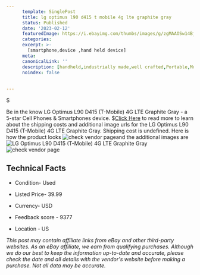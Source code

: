 ```yaml
---
      template: SinglePost
      title: lg optimus l90 d415 t mobile 4g lte graphite gray
      status: Published
      date: '2023-02-12'
      featuredImage: https://i.ebayimg.com/thumbs/images/g/zgMAAOSw14Bj1s0D/s-l225.jpg
      categories: 
      excerpt: >-
        [smartphone,device ,hand held device]
      meta:
      canonicalLink: ''
      description: [handheld,industrially made,well crafted,Portable,Mobile,Compact,Convenient,Lightweight,Maneuverable,Man-portable,Miniature,Carriable,Hand-held,Light,Holdable,Transportable,Mobile device,Pocket-sized,On-the-go,Wireless,Cordless,Compact size,Convenient size, smartphone,device ,hand held device]
      noindex: false
      
        
---
```

$

Be in the know LG Optimus L90 D415 (T-Mobile) 4G LTE  Graphite Gray - a 5-star Cell Phones & Smartphones device.
$[Click Here](https://www.ebay.com/itm/354550009229?hash=item528cd3cd8d%3Ag%3AzgMAAOSw14Bj1s0D&mkevt=1&mkcid=1&mkrid=711-53200-19255-0&campid=%253CePNCampaignId%253E&customid=%253CreferenceId%253E&toolid=10049) to read more to learn about the shipping costs and additional image urls for the LG Optimus L90 D415 (T-Mobile) 4G LTE  Graphite Gray. Shipping cost is undefined. Here is how the product looks ![check vendor page](https://i.ebayimg.com/thumbs/images/g/zgMAAOSw14Bj1s0D/s-l225.jpg)and the additional images are![LG Optimus L90 D415 (T-Mobile) 4G LTE  Graphite Gray](https://i.ebayimg.com/images/g/zgMAAOSw14Bj1s0D/s-l1600.jpg)![check vendor page](https://origin-galleryplus.ebayimg.com/ws/web/354550009229_2_0_1/225x225.jpg,https://origin-galleryplus.ebayimg.com/ws/web/354550009229_3_0_1/225x225.jpg,https://origin-galleryplus.ebayimg.com/ws/web/354550009229_4_0_1/225x225.jpg,https://origin-galleryplus.ebayimg.com/ws/web/354550009229_5_0_1/225x225.jpg,https://origin-galleryplus.ebayimg.com/ws/web/354550009229_6_0_1/225x225.jpg,https://origin-galleryplus.ebayimg.com/ws/web/354550009229_7_0_1/225x225.jpg,https://origin-galleryplus.ebayimg.com/ws/web/354550009229_8_0_1/225x225.jpg,https://origin-galleryplus.ebayimg.com/ws/web/354550009229_9_0_1/225x225.jpg,https://origin-galleryplus.ebayimg.com/ws/web/354550009229_10_0_1/225x225.jpg,https://origin-galleryplus.ebayimg.com/ws/web/354550009229_11_0_1/225x225.jpg,https://origin-galleryplus.ebayimg.com/ws/web/354550009229_12_0_1/225x225.jpg)



 ## Technical Facts 



     
      

 - Condition- Used 


      

 - Listed Price- 39.99 


      

 - Currency- USD 


      

 - Feedback score - 9377 


      

 - Location - US 


      
      

 *_This post may contain affiliate links from eBay and other third-party websites. As an eBay affiliate, we earn from qualifying purchases. Although we do our best to keep the information up-to-date and accurate, please check the date and all details with the vendor's website before making a purchase. Not all data may be accurate._*






